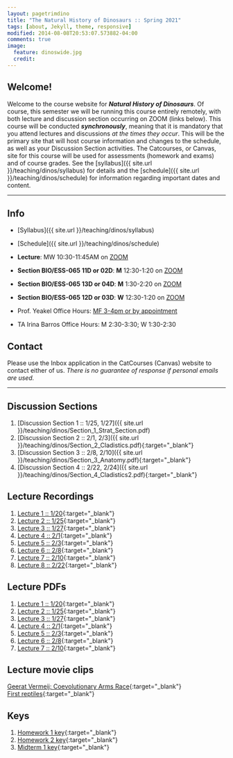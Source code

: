 ```yaml
---
layout: pagetrimdino
title: "The Natural History of Dinosaurs :: Spring 2021"
tags: [about, Jekyll, theme, responsive]
modified: 2014-08-08T20:53:07.573882-04:00
comments: true
image:
  feature: dinoswide.jpg
  credit:
---
```



## Welcome!
Welcome to the course website for ***Natural History of Dinosaurs***. Of course, this semester we will be running this course entirely remotely, with both lecture and discussion section occurring on ZOOM (links below). This course will be conducted ***synchronously***, meaning that it is mandatory that you attend lectures and discussions *at the times they occur*. This will be the primary site that will host course information and changes to the schedule, as well as your Discussion Section activities. The Catcourses, or Canvas, site for this course will be used for assessments (homework and exams) and of course grades. See the [syllabus]({{ site.url }}/teaching/dinos/syllabus) for details and the [schedule]({{ site.url }}/teaching/dinos/schedule) for information regarding important dates and content.

---

## Info
*	[Syllabus]({{ site.url }}/teaching/dinos/syllabus)  
* [Schedule]({{ site.url }}/teaching/dinos/schedule)  

*	**Lecture**: MW 10:30-11:45AM on [ZOOM](https://ucmerced.zoom.us/j/89025936181?pwd=bU9YSmNjT0xmR1dFVmUvanJ1aXRwQT09)  
*	**Section BIO/ESS-065 11D or 02D**: **M** 12:30-1:20 on [ZOOM](https://ucmerced.zoom.us/j/89530180696?pwd=TWxtMXhTTHJSR2VGKzB6Yy96SzZzZz09)  
*	**Section BIO/ESS-065 13D or 04D**: **M** 1:30-2:20 on [ZOOM](https://ucmerced.zoom.us/j/88311377473?pwd=cFo3OUdUZmg0dzEwanlWckdiMEt5Zz09)  
*	**Section BIO/ESS-065 12D or 03D**: **W** 12:30-1:20 on [ZOOM](https://ucmerced.zoom.us/j/84452104725?pwd=dFFuUFRjN2RmWWI2Vy92Yzl5YmdtZz09)  


*	Prof. Yeakel Office Hours: [MF 3-4pm or by appointment](https://ucmerced.zoom.us/j/89025936181?pwd=bU9YSmNjT0xmR1dFVmUvanJ1aXRwQT09)  
*	TA Irina Barros Office Hours: M 2:30-3:30; W 1:30-2:30  

## Contact
Please use the Inbox application in the CatCourses (Canvas) website to contact either of us. *There is no guarantee of response if personal emails are used.*

---

## Discussion Sections
1. [Discussion Section 1 :: 1/25, 1/27]({{ site.url }}/teaching/dinos/Section_1_Strat_Section.pdf)  
2. [Discussion Section 2 :: 2/1, 2/3]({{ site.url }}/teaching/dinos/Section_2_Cladistics.pdf){:target="_blank"}  
3. [Discussion Section 3 :: 2/8, 2/10]({{ site.url }}/teaching/dinos/Section_3_Anatomy.pdf){:target="_blank"}  
4. [Discussion Section 4 :: 2/22, 2/24]({{ site.url }}/teaching/dinos/Section_4_Cladistics2.pdf){:target="_blank"}  

## Lecture Recordings
1. [Lecture 1 :: 1/20](https://ucmerced.box.com/s/1x6g3ujapak3eos71z0dj3r5ruyyvh6u){:target="_blank"}  
2. [Lecture 2 :: 1/25](https://ucmerced.box.com/s/nw428s0fl3o7bydyzn3cmi541b8f0xh1){:target="_blank"}  
3. [Lecture 3 :: 1/27](https://ucmerced.box.com/s/tpzrpndcm7eu7cnzl8afuclzi0563bl1){:target="_blank"}
4. [Lecture 4 :: 2/1](https://ucmerced.box.com/s/mi58b3yx7pt53znoajy2mpk39spldpxq){:target="_blank"}
5. [Lecture 5 :: 2/3](https://ucmerced.box.com/s/sz7jkomjp6s11w25mkke252kfo2t58bc){:target="_blank"}
6. [Lecture 6 :: 2/8](https://ucmerced.box.com/s/dg2dxdpmv3kbr4o4a3iwtvkgpwlh6pv2){:target="_blank"}
7. [Lecture 7 :: 2/10](https://ucmerced.box.com/s/5ap9f298iprpfxha08k1vlz9dg7s69wa){:target="_blank"}
8. [Lecture 8 :: 2/22](https://ucmerced.box.com/s/if64uoonjva6sueftpqd0nolpi1dap2g){:target="_blank"}

## Lecture PDFs
1. [Lecture 1 :: 1/20](https://ucmerced.box.com/s/mqmjjh4uagj6bqnpaats23qa0vmhrgt6){:target="_blank"}  
2. [Lecture 2 :: 1/25](https://ucmerced.box.com/s/rzknkdubsorm1r8geo04v7vab9r753j4){:target="_blank"}  
3. [Lecture 3 :: 1/27](https://ucmerced.box.com/s/38fuy8z6c0gg0r1hv4936q31znct1vd8){:target="_blank"}  
4. [Lecture 4 :: 2/1](https://ucmerced.box.com/s/m2or6vnt0jtil63c0lfhk4851gpgt3jo){:target="_blank"}  
5. [Lecture 5 :: 2/3](https://ucmerced.box.com/s/on6pwyxpnjza9sbj72mvn10rm73e8yv7){:target="_blank"}  
6. [Lecture 6 :: 2/8](https://ucmerced.box.com/s/svqehujoa20ytx2hi2lt17jj17kg3vrz){:target="_blank"}  
7. [Lecture 7 :: 2/10](https://ucmerced.box.com/s/2zmu70cj9tf49xd1l0yysm2xkm28i2k4){:target="_blank"} 

## Lecture movie clips
[Geerat Vermeij: Coevolutionary Arms Race](https://ucmerced.box.com/s/h3c52gixgdvegpxkvaah3iuqffizryws){:target="_blank"}  
[First reptiles](https://ucmerced.box.com/s/sdtg7ncakwfdy966cmonshkrfrp2bqof){:target="_blank"}  


## Keys
1. [Homework 1 key](https://ucmerced.box.com/s/fyqie873aebjec71uze7l22t1ubhuqv1){:target="_blank"}  
2. [Homework 2 key](https://ucmerced.box.com/s/j0nhve5wgq9uakzuc0i16wg875hsj9h3){:target="_blank"}  
3. [Midterm 1 key](https://ucmerced.box.com/s/uwa06adiyb4r5fva2xxmwn298ldhk3gp){:target="_blank"}  

<!-- ## Info
* Class time/location: MW 10:30-11:45 on ZOOM   -->
<!-- * Section time/location: M 12:30-1:20 in CLSSRM 279; W 1:30-2:20 in CLSSRM 288; M 6:30-7:20 in CLSSRM 203   -->
<!-- * Office hours: Justin (TBD); Irina (TBD)   -->
<!-- * [Syllabus](http://jdyeakel.github.io/teaching/dinos/Syllabus_spring2018.pdf)  
[Updated class schedule (*updated 2/25*)](http://jdyeakel.github.io/teaching/dinos/updatedsyllabus.pdf)   -->

<!-- 
> **Exam IV: Saturday May 5 from 8:00-11:00am	KOLLIG 217**  
> Covering Lectures 21 onwards and Chapters: 14, 16 and selected readings (below)  
> You will need the long-green SCANTRON (No. 882-E)  
> [Click here to see a picture of the required SCANTRON form](http://jdyeakel.github.io/teaching/dinos/scantron.jpg)  
> [Click here for the answer key to **Exam 4**](http://jdyeakel.github.io/teaching/dinos/nedry.jpg)  

---

## Lectures
* [Lecture 1: Timescales and fossilization](http://jdyeakel.github.io/teaching/dinos/lectures/01_Intro_paleo.pdf)  
* [Lecture 2: Evolution and Cladograms](http://jdyeakel.github.io/teaching/dinos/lectures/02_Evolution.pdf)  
* [Lecture 3: Early Life History 1](http://jdyeakel.github.io/teaching/dinos/lectures/03_EarlyLifeHistory_1.pdf)  
* [Lecture 4: Early Life History 2](http://jdyeakel.github.io/teaching/dinos/lectures/04_EarlyLifeHistory_2.pdf)  
* [Lecture 5: Intro to Dinosauria](http://jdyeakel.github.io/teaching/dinos/lectures/05_Dinosauria.pdf)  
* Lecture 6: Film  
* Lecture 7: Review [Notes for Exam I](http://jdyeakel.github.io/teaching/dinos/Notes_1.pdf)  
* [Lecture 8: Stegosauria](http://jdyeakel.github.io/teaching/dinos/lectures/08_Stegosauria.pdf)  
* [Lecture 9: Ankylosauria](http://jdyeakel.github.io/teaching/dinos/lectures/09_Ankylosauria.pdf)  
* [Lecture 10: Pachycephalosauria](http://jdyeakel.github.io/teaching/dinos/lectures/10_Pachy.pdf) 
* [Lecture 11: Ceratopsia](http://jdyeakel.github.io/teaching/dinos/lectures/11_Ceratopsia.pdf)  
* Lecture 12: [Ornithopods](http://jdyeakel.github.io/teaching/dinos/lectures/12_Ornithopods.pdf) & Review [Notes for Exam II](http://jdyeakel.github.io/teaching/dinos/Notes_2.pdf)  
* [Lectures 13 & 14: Sauropods](http://jdyeakel.github.io/teaching/dinos/lectures/13_14_Sauropods.pdf)  
* [Lecture 15: Metabolism](http://jdyeakel.github.io/teaching/dinos/lectures/15_Metabolism.pdf)  
* Lecture [16: Body size](http://jdyeakel.github.io/teaching/dinos/lectures/16_BodySize.pdf) & [17: Theropods](http://jdyeakel.github.io/teaching/dinos/lectures/17_Theropods_1.pdf)  
* Lecture 18: [Theropods II](http://jdyeakel.github.io/teaching/dinos/lectures/18_Theropods_2.pdf)  
* Lecture 19: [Birds](http://jdyeakel.github.io/teaching/dinos/lectures/19_Birds.pdf)  
* Lecture 20: Finish evolution of birds and [Notes for Exam III](http://jdyeakel.github.io/teaching/dinos/Notes_3.pdf)  
* Lecture 21: [Flying Reptiles](http://jdyeakel.github.io/teaching/dinos/lectures/21_Flying_Reptiles.pdf)  
* Lecture 22: [Swimming Reptiles](http://jdyeakel.github.io/teaching/dinos/lectures/22_Swimming_Reptiles.pdf)  
* Lecture 23: [Swimming Reptiles](http://jdyeakel.github.io/teaching/dinos/lectures/23_MesozoicWorld.pdf)  
* Lecture 24-25: [Crocs & Mammals](http://jdyeakel.github.io/teaching/dinos/lectures/24_25_Crocs_Mammals.pdf) and [Notes for Exam 4](http://jdyeakel.github.io/teaching/dinos/Notes_4.pdf)  
* Lecture 26: [The K-Pg Extinction](http://jdyeakel.github.io/teaching/dinos/lectures/26_Extinction.pdf)  

## Reading Assignments
* *1/17/18* Fastovsky Chapter 1 & 2  
* *1/22/18* Fastovsky Chapter 3  
* *1/24/18* Fastovsky Chapter 4  
* *1/31/18* Fastovsky Chapter 5  
* *2/05/18* Fastovsky Part III  
* *2/14/18* Fastovsky Chapter 10  
* *2/26/18* Fastovsky Chapter 11
* *3/05/18* Fastovsky Chapter 12
* *3/12/18* Fastovsky Part II and Chapter 9
* *3/19/18* Fastovsky Part IV and Chapter 13
* *3/21/18* Fastovsky Chapter 6 & 7
* *4/04/18* Fastovsky Chapter 8
* *4/16-18/18* [Earth Archive](http://www.eartharchives.org/articles/your-favorite-extinct-reptile-may-not-be-a-dinosaur/), **For section next week read: [The Evolution of Marine Reptiles](http://jdyeakel.github.io/teaching/dinos/Motani_Evo_Edu_Outreach_2009.pdf)**
* *4/23/18* Fastovsky Chapter 14
* *4/30/18* Fastovsky Chapter 16

## Section Materials
* [Section 1: Stratigraphy & Sedimentology](http://jdyeakel.github.io/teaching/dinos/Section_1_Strat_Section.pdf)  
* [Section 2: Cladistics](http://jdyeakel.github.io/teaching/dinos/Section_2_Cladistics.pdf)  
* [Section 3: Anatomy](http://jdyeakel.github.io/teaching/dinos/Section_3_Anatomy.pdf)  
* [Section 4: Cladistics 2](http://jdyeakel.github.io/teaching/dinos/Section_4_Cladistics2.pdf)  
* Section 5 Assignment: [Watch this movie](https://youtu.be/hVsuDIMRZwA) and then [complete this worksheet](http://jdyeakel.github.io/teaching/dinos/Section_5_Clash.pdf) (due the following section)   -->
